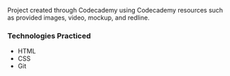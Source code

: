 Project created through Codecademy using Codecademy resources such as provided images, video, mockup, and redline.

### Technologies Practiced
* HTML
* CSS
* Git
